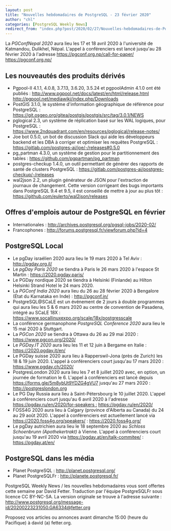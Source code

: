 ```yaml
---
layout: post
title: "Nouvelles hebdomadaires de PostgreSQL - 23 février 2020"
author: "chl"
categories: [PostgreSQL Weekly News]
redirect_from: "index.php?post/2020/02/27/Nouvelles-hebdomadaires-de-PostgreSQL-23-février-2020"
---
```



<p>La <em>PGConfNepal 2020</em> aura lieu les 17 et 18 avril 2020 &agrave; l'universit&eacute; de Katmandou, Dulikhel, N&eacute;pal. L'appel &agrave; conf&eacute;renciers est lanc&eacute; jusqu'au 28 f&eacute;vrier 2020 &agrave; l'adresse <a target="_blank" href="https://pgconf.org.np/call-for-paper/">https://pgconf.org.np/call-for-paper/</a> <a target="_blank" href="https://pgconf.org.np/">https://pgconf.org.np/</a></p>

<h2>Les nouveaut&eacute;s des produits d&eacute;riv&eacute;s</h2>

<ul>

<li>Pgpool-II 4.1.1, 4.0.8, 3.7.13, 3.6.20, 3.5.24 et pgpoolAdmin 4.1.0 ont &eacute;t&eacute; publi&eacute;s&nbsp;: <a target="_blank" href="http://www.pgpool.net/docs/latest/en/html/release.html">http://www.pgpool.net/docs/latest/en/html/release.html</a> <a target="_blank" href="http://pgpool.net/mediawiki/index.php/Downloads">http://pgpool.net/mediawiki/index.php/Downloads</a></li>

<li>PostGIS 3.1.0, le syst&egrave;me d'information g&eacute;ographique de r&eacute;f&eacute;rence pour PostgreSQL&nbsp;: <a target="_blank" href="https://git.osgeo.org/gitea/postgis/postgis/src/tag/3.0.1/NEWS">https://git.osgeo.org/gitea/postgis/postgis/src/tag/3.0.1/NEWS</a></li>

<li>pglogical 2.3, un syst&egrave;me de r&eacute;plication bas&eacute; sur les WAL logiques, pour PostgreSQL&nbsp;: <a target="_blank" href="https://www.2ndquadrant.com/en/resources/pglogical/release-notes/">https://www.2ndquadrant.com/en/resources/pglogical/release-notes/</a></li>

<li>Joe bot 0.5.0, un bot de discussion Slack qui aide les d&eacute;veloppeurs backend et les DBA &agrave; corriger et optimiser les requ&ecirc;tes PostgreSQL&nbsp;: <a target="_blank" href="https://gitlab.com/postgres-ai/joe/-/releases#0.5.0">https://gitlab.com/postgres-ai/joe/-/releases#0.5.0</a></li>

<li>pg_partman 4.3.0, un syst&egrave;me de gestion pour le partitionnement des tables&nbsp;: <a target="_blank" href="https://github.com/pgpartman/pg_partman">https://github.com/pgpartman/pg_partman</a></li>

<li>postgres-checkup 1.4.0, un outil permettant de g&eacute;n&eacute;rer des rapports de sant&eacute; de clusters PostgreSQL&nbsp;: <a target="_blank" href="https://gitlab.com/postgres-ai/postgres-checkup/-/releases">https://gitlab.com/postgres-ai/postgres-checkup/-/releases</a></li>

<li>wal2json 2.2, un plugin g&eacute;n&eacute;rateur de JSON pour l'extraction de journaux de changement. Cette version corrigeant des bugs importants dans PostgreSQL 9.4 et 9.5, il est conseill&eacute; de mettre &agrave; jour au plus t&ocirc;t&nbsp;: <a target="_blank" href="https://github.com/eulerto/wal2json/releases">https://github.com/eulerto/wal2json/releases</a></li>

</ul>

<!--more-->


<h2>Offres d'emplois autour de PostgreSQL en f&eacute;vrier</h2>

<ul>

<li>Internationales : <a target="_blank" href="http://archives.postgresql.org/pgsql-jobs/2020-02/">http://archives.postgresql.org/pgsql-jobs/2020-02/</a></li>

<li>Francophones : <a target="_blank" href="http://forums.postgresql.fr/viewforum.php?id=4">http://forums.postgresql.fr/viewforum.php?id=4</a></li>

</ul>

<h2>PostgreSQL Local</h2>

<ul>

<li>Le pgDay isra&eacute;lien 2020 aura lieu le 19 mars 2020 &agrave; Tel Aviv&nbsp;: <a target="_blank" href="http://pgday.org.il/">http://pgday.org.il/</a></li>

<li>Le <em>pgDay Paris 2020</em> se tiendra &agrave; Paris le 26 mars 2020 &agrave; l'espace St Martin&nbsp;: <a target="_blank" href="https://2020.pgday.paris/">https://2020.pgday.paris/</a></li>

<li>Le PGDay nordique 2020 se tiendra &agrave; Helsinki (Finlande) au Hilton Helsinki Strand Hotel le 24 mars 2020.</li>

<li>La <em>PGConf India 2020</em> aura lieu du 26 au 28 f&eacute;vrier 2020 &agrave; Bengalore (&Eacute;tat du Karnataka en Inde)&nbsp;: <a target="_blank" href="http://pgconf.in/">http://pgconf.in/</a></li>

<li>PostgreSQL@SCaLE est un &eacute;v&eacute;nement de 2 jours &agrave; double programmes qui aura lieu les 5 & 6 mars 2020 au centre de convention de Pasadena, int&eacute;gr&eacute; au SCaLE 18X&nbsp;: <a target="_blank" href="https://www.socallinuxexpo.org/scale/18x/postgresscale">https://www.socallinuxexpo.org/scale/18x/postgresscale</a></li>

<li>La conf&eacute;rence germanophone <em>PostgreSQL Conference 2020</em> aura lieu le 15 mai 2020 &agrave; Stuttgart.</li>

<li>La <em>PGCon 2020</em> se tiendra &agrave; Ottawa du 26 au 29 mai 2020&nbsp;: <a target="_blank" href="https://www.pgcon.org/2020/">https://www.pgcon.org/2020/</a></li>

<li>Le <em>PGDay.IT 2020</em> aura lieu les 11 et 12 juin &agrave; Bergame en Italie&nbsp;: <a target="_blank" href="https://2020.pgday.it/en/">https://2020.pgday.it/en/</a></li>

<li>Le PGDay suisse 2020 aura lieu &agrave; Rapperswil-Jona (pr&egrave;s de Zurich) les 18 & 19 juin 2020. L'appel &agrave; conf&eacute;renciers court jusqu'au 17 mars 2020&nbsp;: <a target="_blank" href="https://www.pgday.ch/2020/">https://www.pgday.ch/2020/</a></li>

<li>PostgresLondon 2020 aura lieu les 7 et 8 juillet 2020 avec, en option, un journ&eacute;e de formation le 6. L'appel &agrave; conf&eacute;renciers est lanc&eacute; depuis <a target="_blank" href="https://forms.gle/5m8ybUt9YDZG4gVU7">https://forms.gle/5m8ybUt9YDZG4gVU7</a> jusqu'au 27 mars 2020&nbsp;: <a target="_blank" href="http://postgreslondon.org">http://postgreslondon.org</a></li>

<li>Le PG Day Russia aura lieu &agrave; Saint-P&eacute;tersbourg le 10 juillet 2020. L'appel &agrave; conf&eacute;renciers court jusqu'au 6 avril 2020 &agrave; l'adresse <a target="_blank" href="https://pgday.ru/en/2020/for-speakers%C2%A0:">https://pgday.ru/en/2020/for-speakers&nbsp;:</a> <a target="_blank" href="https://pgday.ru/en/2020/">https://pgday.ru/en/2020/</a></li>

<li>FOSS4G 2020 aura lieu &agrave; Calgary (province d'Alberta au Canada) du 24 au 29 ao&ucirc;t 2020. L'appel &agrave; conf&eacute;renciers est actuellement lanc&eacute; via <a target="_blank" href="https://2020.foss4g.org/speakers/">https://2020.foss4g.org/speakers/</a> : <a target="_blank" href="https://2020.foss4g.org/">https://2020.foss4g.org/</a></li>

<li>Le pgDay autrichien aura lieu le 18 septembre 2020 au <em>Schloss Schoenbrunn (Apothekertrakt)</em> &agrave; Vienne. L'appel &agrave; conf&eacute;renciers court jusqu'au 19 avril 2020 via <a target="_blank" href="https://pgday.at/en/talk-commitee/">https://pgday.at/en/talk-commitee/</a> : <a target="_blank" href="https://pgday.at/en/">https://pgday.at/en/</a></li>

</ul>

<h2>PostgreSQL dans les m&eacute;dia</h2>

<ul>

<li>Planet PostgreSQL : <a target="_blank" href="http://planet.postgresql.org/">http://planet.postgresql.org/</a></li>

<li>Planet PostgreSQLFr : <a target="_blank" href="http://planete.postgresql.fr/">http://planete.postgresql.fr/</a></li>

</ul>

<p>PostgreSQL Weekly News / les nouvelles hebdomadaires vous sont offertes cette semaine par David Fetter. Traduction par l'&eacute;quipe PostgreSQLFr sous licence CC BY-NC-SA. La version originale se trouve &agrave; l'adresse suivante : <a target="_blank" href="http://www.postgresql.org/message-id/20200223231050.GA6334@fetter.org">http://www.postgresql.org/message-id/20200223231050.GA6334@fetter.org</a></p>

<p>Proposez vos articles ou annonces avant dimanche 15:00 (heure du Pacifique) &agrave; david (a) fetter.org.</p>